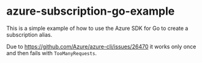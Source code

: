 # azure-subscription-go-example

This is a simple example of how to use the Azure SDK for Go to create a subscription alias.

Due to https://github.com/Azure/azure-cli/issues/26470 it works only once and then fails with `TooManyRequests`.
